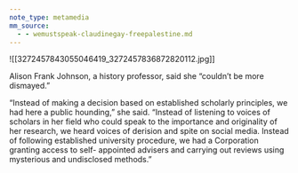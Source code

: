 ```yaml
---
note_type: metamedia
mm_source:
  - - wemustspeak-claudinegay-freepalestine.md
---
```


![[3272457843055046419_3272457836872820112.jpg]]

Alison Frank Johnson, a history
professor, said she “couldn’t be more
dismayed.”

“Instead of making a decision based on
established scholarly principles, we had
here a public hounding,” she said.
“Instead of listening to voices of scholars
in her field who could speak to the
importance and originality of her
research, we heard voices of derision and
spite on social media. Instead of following
established university procedure, we had
a Corporation granting access to self-
appointed advisers and carrying out
reviews using mysterious and
undisclosed methods.”

